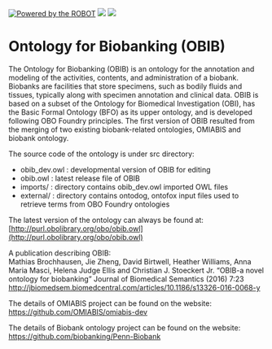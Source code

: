 [![Powered by the ROBOT](https://img.shields.io/static/v1?label=Powered%20by&message=ROBOT&color=green&style=flat)](http://robot.obolibrary.org/)
<a href="http://dashboard.obofoundry.org/dashboard/obib/dashboard.html"><img src="https://img.shields.io/endpoint?url=https%3A%2F%2Fraw.githubusercontent.com%2FOBOFoundry%2Fobo-dash.github.io%2Fgh-pages%2Fdashboard%2Fobib%2Fdashboard-qc-badge.json" /></a>
<a href="http://dashboard.obofoundry.org/dashboard/obib/dashboard.html"><img src="https://img.shields.io/endpoint?url=https%3A%2F%2Fraw.githubusercontent.com%2FOBOFoundry%2Fobo-dash.github.io%2Fgh-pages%2Fdashboard%2Fobib%2Fdashboard-score-badge.json" /></a>

Ontology for Biobanking (OBIB)
==========

The Ontology for Biobanking (OBIB) is an ontology for the annotation and modeling of the activities, contents, and administration of a biobank. Biobanks are facilities that store specimens, such as bodily fluids and tissues, typically along with specimen annotation and clinical data. OBIB is based on a subset of the Ontology for Biomedical Investigation (OBI), has the Basic Formal Ontology (BFO) as its upper ontology, and is developed following OBO Foundry principles. The first version of OBIB resulted from the merging of two existing biobank-related ontologies, OMIABIS and biobank ontology.

The source code of the ontology is under src directory:
   * obib_dev.owl : developmental version of OBIB for editing
   * obib.owl : latest release file of OBIB
   * imports/ : directory contains obib_dev.owl imported OWL files
   * external/ : directory contains ontodog, ontofox input files used to retrieve terms from OBO Foundry ontologies

The latest version of the ontology can always be found at: [http://purl.obolibrary.org/obo/obib.owl](http://purl.obolibrary.org/obo/obib.owl)

A publication describing OBIB:<br>
Mathias Brochhausen, Jie Zheng, David Birtwell, Heather Williams, Anna Maria Masci, Helena Judge Ellis and Christian J. Stoeckert Jr. “OBIB-a novel ontology for biobanking” Journal of Biomedical Semantics (2016) 7:23 
http://jbiomedsem.biomedcentral.com/articles/10.1186/s13326-016-0068-y

The details of OMIABIS project can be found on the website:
https://github.com/OMIABIS/omiabis-dev

The details of Biobank ontology project can be found on the website:
https://github.com/biobanking/Penn-Biobank
